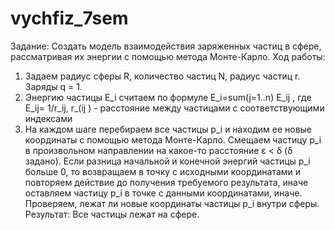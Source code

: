 # vychfiz_7sem
Задание:
Создать модель взаимодействия заряженных частиц в сфере, рассматривая их энергии с помощью метода Монте-Карло.
Ход работы:
1) Задаем радиус сферы R, количество частиц N, радиус частиц r. Заряды q = 1.
2) Энергию частицы E_i считаем по формуле E_i=sum(j=1..n) E_ij , где E_ij=  1/r_ij, r_(ij ) - расстояние между частицами c соответствующими индексами
3) На каждом шаге перебираем все частицы p_i и находим ее новые координаты с помощью метода Монте-Карло. Смещаем частицу p_i в произвольном направлении на какое-то расстояние ε < δ (δ задано). Если разница начальной и конечной энергий частицы p_i больше 0, то возвращаем в точку с исходными координатами и повторяем действие до получения требуемого результата, иначе оставляем частицу p_i в точке с данными координатами, иначе. Проверяем, лежат ли новые координаты частицы p_i внутри сферы.
Результат: 
Все частицы лежат на сфере.

